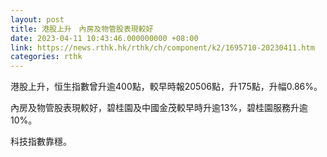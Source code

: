 ```yaml
---
layout: post
title: 港股上升　內房及物管股表現較好
date: 2023-04-11 10:43:46.000000000 +08:00
link: https://news.rthk.hk/rthk/ch/component/k2/1695710-20230411.htm
categories: rthk
---
```


港股上升，恒生指數曾升逾400點，較早時報20506點，升175點，升幅0.86%。

內房及物管股表現較好，碧桂園及中國金茂較早時升逾13%，碧桂園服務升逾10%。

科技指數靠穩。
